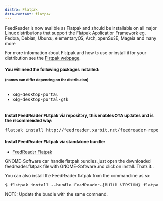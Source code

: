 ```yaml
---
distro: Flatpak
data-content: flatpak
---
```

FeedReader is now availble as Flatpak and should be installable on all major Linux distributions that support the Flatpak Application Framework eg. Fedora, Debian, Ubuntu, elementaryOS, Arch, openSuSE, Mageia and many more. 

For more information about Flatpak and how to use or install it for your distribution see the [Flatpak webpage](http://flatpak.org).

<h3><small>You will need the following packages installed:</small></h3>
<h4><small>(names can differ depending on the distribution)</small></h4>

<pre><ul><li>xdg-desktop-portal</li><li>xdg-desktop-portal-gtk</li></ul></pre>

<h3><small>Install FeedReader Flatpak via repository, this enables OTA updates and is the recommended way:</small></h3>

<pre>
flatpak install http://feedreader.xarbit.net/feedreader-repo/feedreader.flatpakref
</pre>

<h3><small>Install FeedReader Flatpak via standalone bundle:</small></h3>

- [FeedReader Flatpak](https://github.com/jangernert/FeedReader/releases)

GNOME-Software can handle flatpak bundles, just open the downloaded feedreader.flatpak file with GNOME-Software and click on install. Thats it..

You can also install the FeedReader flatpak from the commandline as so:

<pre>
$ flatpak install --bundle FeedReader-{BUILD VERSION}.flatpak
</pre>

NOTE: Update the bundle with the same command.
